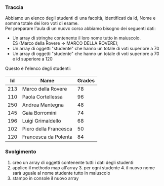 ### Traccia

Abbiamo un elenco degli studenti di una facoltà, identificati da id, Nome e somma totale dei loro voti di esame.  
Per preparare l'aula di un nuovo corso abbiamo bisogno dei seguenti dati:  
- Un array di stringhe contenente il loro nome tutto in maiuscolo.   
ES (Marco della Rovere => MARCO DELLA ROVERE);
- Un array di oggetti "studente" che hanno un totale di voti superiore a 70  
- Un array di oggetti "studente" che hanno un totale di voti superiore a 70 e id superiore a 120  

Questo è l'elenco degli studenti:  

| Id  | Name                  | Grades |
| --- | --------------------- | ------ |
| 213 | Marco della Rovere    | 78     |
| 110 | Paola Cortellessa     | 96     |
| 250 | Andrea Mantegna       | 48     |
| 145 | Gaia Borromini        | 74     |
| 196 | Luigi Grimaldello     | 68     |
| 102 | Piero della Francesca | 50     |
| 120 | Francesca da Polenta  | 84     |

### Svolgimento

1. creo un array di oggetti contenente tutti i dati degli studenti
2. applico il methodo map all'array 
    3. per ogni studente
    4. il nuovo nome sarà uguale al nome studente tutto in maiuscolo
5. stampo in console il nuovo array
